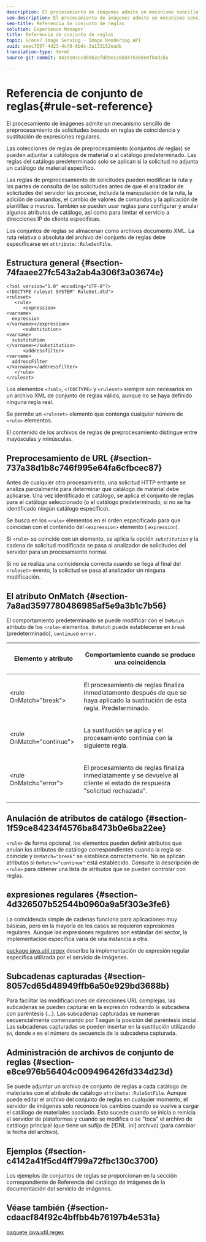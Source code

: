 ```yaml
---
description: El procesamiento de imágenes admite un mecanismo sencillo de preprocesamiento de solicitudes basado en reglas de coincidencia y sustitución de expresiones regulares.
seo-description: El procesamiento de imágenes admite un mecanismo sencillo de preprocesamiento de solicitudes basado en reglas de coincidencia y sustitución de expresiones regulares.
seo-title: Referencia de conjunto de reglas
solution: Experience Manager
title: Referencia de conjunto de reglas
topic: Scene7 Image Serving - Image Rendering API
uuid: aeec7597-4d23-4cf8-8bdc-3a133152eadb
translation-type: tm+mt
source-git-commit: 4439103ccd0d63afdd9ec20bd475560e8f84dcba

---
```



# Referencia de conjunto de reglas{#rule-set-reference}

El procesamiento de imágenes admite un mecanismo sencillo de preprocesamiento de solicitudes basado en reglas de coincidencia y sustitución de expresiones regulares.

<!--<a id="section_F44601A65CE1451EAD0A449C66B773CC"></a>-->

Las colecciones de reglas de preprocesamiento (conjuntos *de* reglas) se pueden adjuntar a catálogos de material o al catálogo predeterminado. Las reglas del catálogo predeterminado solo se aplican si la solicitud no adjunta un catálogo de material específico.

Las reglas de preprocesamiento de solicitudes pueden modificar la ruta y las partes de consulta de las solicitudes antes de que el analizador de solicitudes del servidor las procese, incluida la manipulación de la ruta, la adición de comandos, el cambio de valores de comandos y la aplicación de plantillas o macros. También se pueden usar reglas para configurar y anular algunos atributos de catálogo, así como para limitar el servicio a direcciones IP de cliente específicas.

Los conjuntos de reglas se almacenan como archivos documento XML. La ruta relativa o absoluta del archivo del conjunto de reglas debe especificarse en `attribute::RuleSetFile`.

## Estructura general {#section-74faaee27fc543a2ab4a306f3a03674e}

```
<?xml version="1.0" encoding="UTF-8"?>
<!DOCTYPE ruleset SYSTEM" RuleSet.dtd">
<ruleset>
   <rule>
      <expression>
<varname>
  expression
</varname></expression>
      <substitution>
<varname>
  substitution
</varname></substitution>
      <addressfilter>
<varname>
  addressFilter
</varname></addressfilter>
   </rule>
</ruleset>
```

Los elementos `<?xml>`, `<!DOCTYPE>` y `<ruleset>` siempre son necesarios en un archivo XML de conjunto de reglas válido, aunque no se haya definido ninguna regla real.

Se permite un `<ruleset>` elemento que contenga cualquier número de `<rule>` elementos.

El contenido de los archivos de reglas de preprocesamiento distingue entre mayúsculas y minúsculas.

## Preprocesamiento de URL {#section-737a38d1b8c746f995e64fa6cfbcec87}

Antes de cualquier otro procesamiento, una solicitud HTTP entrante se analiza parcialmente para determinar qué catálogo de material debe aplicarse. Una vez identificado el catálogo, se aplica el conjunto de reglas para el catálogo seleccionado (o el catálogo predeterminado, si no se ha identificado ningún catálogo específico).

Se busca en los `<rule>` elementos en el orden especificado para que coincidan con el contenido del `<expression>` elemento ( *`expression`*).

Si `<rule>` se coincide con un elemento, se aplica la opción *`substitution`* y la cadena de solicitud modificada se pasa al analizador de solicitudes del servidor para un procesamiento normal.

Si no se realiza una coincidencia correcta cuando se llega al final del `<ruleset>` evento, la solicitud se pasa al analizador sin ninguna modificación.

## El atributo OnMatch {#section-7a8ad3597780486985af5e9a3b1c7b56}

El comportamiento predeterminado se puede modificar con el `OnMatch` atributo de los `<rule>` elementos. `OnMatch` puede establecerse en `break` (predeterminado), `continue`o `error.`

<table id="table_4CABF55B33854A128D5F326B31C6C397"> 
 <thead> 
  <tr> 
   <th colname="col1" class="entry"> <p>Elemento y atributo </p> </th> 
   <th colname="col2" class="entry"> <p>Comportamiento cuando se produce una coincidencia </p> </th> 
  </tr> 
 </thead>
 <tbody> 
  <tr> 
   <td colname="col1"> <p><span class="codeph"> &lt;rule OnMatch="break"&gt;</span> </p> </td> 
   <td colname="col2"> <p>El procesamiento de reglas finaliza inmediatamente después de que se haya aplicado la sustitución de esta regla. Predeterminado. </p> </td> 
  </tr> 
  <tr> 
   <td colname="col1"> <p><span class="codeph"> &lt;rule OnMatch="continue"&gt;</span> </p> </td> 
   <td colname="col2"> <p>La sustitución se aplica y el procesamiento continúa con la siguiente regla. </p> </td> 
  </tr> 
  <tr> 
   <td colname="col1"> <p><span class="codeph"> &lt;rule OnMatch="error"&gt;</span> </p> </td> 
   <td colname="col2"> <p>El procesamiento de reglas finaliza inmediatamente y se devuelve al cliente el estado de respuesta "solicitud rechazada". </p> </td> 
  </tr> 
 </tbody> 
</table>

## Anulación de atributos de catálogo {#section-1f59ce84234f4576ba8473b0e6ba22ee}

`<rule>` de forma opcional, los elementos pueden definir atributos que anulan los atributos de catálogo correspondientes cuando la regla se coincide y `OnMatch="break"` se establece correctamente. No se aplican atributos si `OnMatch="continue"` está establecido. Consulte la descripción de `<rule>` para obtener una lista de atributos que se pueden controlar con reglas.

## expresiones regulares {#section-4d326507b52544b0960a9a5f303e3fe6}

La coincidencia simple de cadenas funciona para aplicaciones muy básicas, pero en la mayoría de los casos se requieren expresiones regulares. Aunque las expresiones regulares son estándar del sector, la implementación específica varía de una instancia a otra.

[package java.util.regex](https://www2.cs.duke.edu/csed/java/jdk1.4.2/docs/api/) describe la implementación de expresión regular específica utilizada por el servicio de imágenes.

## Subcadenas capturadas {#section-8057cd65d48949ffb6a50e929bd3688b}

Para facilitar las modificaciones de direcciones URL complejas, las subcadenas se pueden capturar en la expresión rodeando la subcadena con paréntesis (...). Las subcadenas capturadas se numeran secuencialmente comenzando por 1 según la posición del paréntesis inicial. Las subcadenas capturadas se pueden insertar en la sustitución utilizando *`$n`*, donde *`n`* es el número de secuencia de la subcadena capturada.

## Administración de archivos de conjunto de reglas {#section-e8ce976b56404c009496426fd334d23d}

Se puede adjuntar un archivo de conjunto de reglas a cada catálogo de materiales con el atributo de catálogo `attribute::RuleSetFile`. Aunque puede editar el archivo del conjunto de reglas en cualquier momento, el servidor de imágenes solo reconoce los cambios cuando se vuelve a cargar el catálogo de materiales asociado. Esto sucede cuando se inicia o reinicia el servidor de plataformas y cuando se modifica o se &quot;toca&quot; el archivo de catálogo principal (que tiene un sufijo de [!DNL .ini] archivo) (para cambiar la fecha del archivo).

## Ejemplos {#section-c4142a41f5cd4ff799a72fbc130c3700}

Los ejemplos de conjuntos de reglas se proporcionan en la sección correspondiente de Referencia del catálogo de imágenes de la documentación del servicio de imágenes.

## Véase también {#section-cdaacf84f92c4bffbb4b76197b4e531a}

[paquete java.util.regex](https://www2.cs.duke.edu/csed/java/jdk1.4.2/docs/api/)
